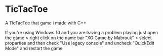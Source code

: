 # TicTacToe
A TicTacToe that game i made with C++

If you're using Windows 10 and you are having a problem playing 
just open the game > right click on the name bar "XO Game by Mabrouk" > select properties
and then check "Use legacy console" and uncheck "QuickEdit Mode" and restart the game
